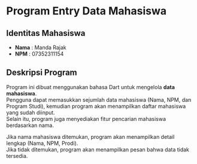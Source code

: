 # Program Entry Data Mahasiswa

## Identitas Mahasiswa
- **Nama** : Manda Rajak  
- **NPM**  : 07352311154  

## Deskripsi Program
Program ini dibuat menggunakan bahasa Dart untuk mengelola **data mahasiswa**.  
Pengguna dapat memasukkan sejumlah data mahasiswa (Nama, NPM, dan Program Studi), kemudian program akan menampilkan daftar mahasiswa yang sudah diinput.  
Selain itu, program juga menyediakan fitur pencarian mahasiswa berdasarkan nama.  

Jika nama mahasiswa ditemukan, program akan menampilkan detail lengkap (Nama, NPM, Prodi).  
Jika tidak ditemukan, program akan menampilkan pesan bahwa data tidak tersedia.  